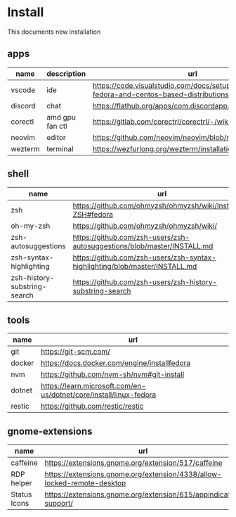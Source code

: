 # Install

This documents new installation

## apps

| name    | description     | url                                                                                        |
| ------- | --------------- | ------------------------------------------------------------------------------------------ |
| vscode  | ide             | https://code.visualstudio.com/docs/setup/linux#_rhel-fedora-and-centos-based-distributions |
| discord | chat            | https://flathub.org/apps/com.discordapp.Discord                                            |
| corectl | amd gpu fan ctl | https://gitlab.com/corectrl/corectrl/-/wikis/Installation                                  |
| neovim  | editor          | https://github.com/neovim/neovim/blob/master/INSTALL.md                                    |
| wezterm | terminal        | https://wezfurlong.org/wezterm/installation.html                                           |

## shell

| name                         | url                                                                         |
| ---------------------------- | --------------------------------------------------------------------------- |
| zsh                          | https://github.com/ohmyzsh/ohmyzsh/wiki/Installing-ZSH#fedora               |
| oh-my-zsh                    | https://github.com/ohmyzsh/ohmyzsh/wiki/                                    |
| zsh-autosuggestions          | https://github.com/zsh-users/zsh-autosuggestions/blob/master/INSTALL.md     |
| zsh-syntax-highlighting      | https://github.com/zsh-users/zsh-syntax-highlighting/blob/master/INSTALL.md |
| zsh-history-substring-search | https://github.com/zsh-users/zsh-history-substring-search                   |

## tools

| name   | url                                                                |
| ------ | ------------------------------------------------------------------ |
| git    | https://git-scm.com/                                               |
| docker | https://docs.docker.com/engine/installfedora                       |
| nvm    | https://github.com/nvm-sh/nvm#git-install                          |
| dotnet | https://learn.microsoft.com/en-us/dotnet/core/install/linux-fedora |
| restic | https://github.com/restic/restic                                   |

## gnome-extensions

| name         | url                                                                     |
| ------------ | ----------------------------------------------------------------------- |
| caffeine     | https://extensions.gnome.org/extension/517/caffeine                     |
| RDP helper   | https://extensions.gnome.org/extension/4338/allow-locked-remote-desktop |
| Status Icons | https://extensions.gnome.org/extension/615/appindicator-support/        |
